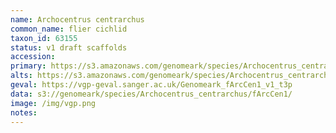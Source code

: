 ```yaml
---
name: Archocentrus centrarchus
common_name: flier cichlid
taxon_id: 63155
status: v1 draft scaffolds
accession:
primary: https://s3.amazonaws.com/genomeark/species/Archocentrus_centrarchus/fArcCen1/assembly_v1/fArcCen1_v1.p.fasta.gz
alts: https://s3.amazonaws.com/genomeark/species/Archocentrus_centrarchus/fArcCen1/assembly_v1/fArcCen1_v1.h.fasta.gz
geval: https://vgp-geval.sanger.ac.uk/Genomeark_fArcCen1_v1_t3p
data: s3://genomeark/species/Archocentrus_centrarchus/fArcCen1/
image: /img/vgp.png
notes:
---
```

